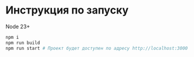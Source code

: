 # Инструкция по запуску

Node 23+

```bash
npm i
npm run build
npm run start # Проект будет доступен по адресу http://localhost:3000
```